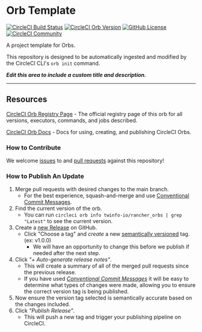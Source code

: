 # Orb Template


[![CircleCI Build Status](https://circleci.com/gh/twinfo-io/rancher_orbs.svg?style=shield "CircleCI Build Status")](https://circleci.com/gh/twinfo-io/rancher_orbs) [![CircleCI Orb Version](https://badges.circleci.com/orbs/twinfo-io/rancher_orbs.svg)](https://circleci.com/orbs/registry/orb/twinfo-io/rancher_orbs) [![GitHub License](https://img.shields.io/badge/license-MIT-lightgrey.svg)](https://raw.githubusercontent.com/twinfo-io/rancher_orbs/master/LICENSE) [![CircleCI Community](https://img.shields.io/badge/community-CircleCI%20Discuss-343434.svg)](https://discuss.circleci.com/c/ecosystem/orbs)



A project template for Orbs.

This repository is designed to be automatically ingested and modified by the CircleCI CLI's `orb init` command.

_**Edit this area to include a custom title and description.**_

---

## Resources

[CircleCI Orb Registry Page](https://circleci.com/orbs/registry/orb/twinfo-io/rancher_orbs) - The official registry page of this orb for all versions, executors, commands, and jobs described.

[CircleCI Orb Docs](https://circleci.com/docs/2.0/orb-intro/#section=configuration) - Docs for using, creating, and publishing CircleCI Orbs.

### How to Contribute

We welcome [issues](https://github.com/twinfo-io/rancher_orbs/issues) to and [pull requests](https://github.com/twinfo-io/rancher_orbs/pulls) against this repository!

### How to Publish An Update
1. Merge pull requests with desired changes to the main branch.
    - For the best experience, squash-and-merge and use [Conventional Commit Messages](https://conventionalcommits.org/).
2. Find the current version of the orb.
    - You can run `circleci orb info twinfo-io/rancher_orbs | grep "Latest"` to see the current version.
3. Create a [new Release](https://github.com/twinfo-io/rancher_orbs/releases/new) on GitHub.
    - Click "Choose a tag" and _create_ a new [semantically versioned](http://semver.org/) tag. (ex: v1.0.0)
      - We will have an opportunity to change this before we publish if needed after the next step.
4.  Click _"+ Auto-generate release notes"_.
    - This will create a summary of all of the merged pull requests since the previous release.
    - If you have used _[Conventional Commit Messages](https://conventionalcommits.org/)_ it will be easy to determine what types of changes were made, allowing you to ensure the correct version tag is being published.
5. Now ensure the version tag selected is semantically accurate based on the changes included.
6. Click _"Publish Release"_.
    - This will push a new tag and trigger your publishing pipeline on CircleCI.